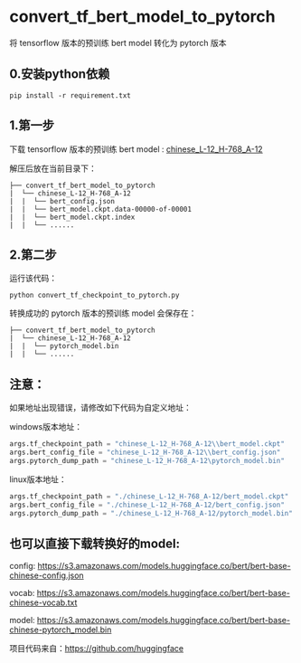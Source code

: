 # convert_tf_bert_model_to_pytorch
将 tensorflow 版本的预训练 bert model 转化为 pytorch 版本

## 0.安装python依赖
```
pip install -r requirement.txt
```

## 1.第一步
下载 tensorflow 版本的预训练 bert model : [chinese_L-12_H-768_A-12](https://storage.googleapis.com/bert_models/2018_11_03/chinese_L-12_H-768_A-12.zip)

解压后放在当前目录下：
```
├── convert_tf_bert_model_to_pytorch
|  └── chinese_L-12_H-768_A-12
|  |  └── bert_config.json
|  |  └── bert_model.ckpt.data-00000-of-00001
|  |  └── bert_model.ckpt.index
|  |  └── ......

```

## 2.第二步
运行该代码：
```
python convert_tf_checkpoint_to_pytorch.py
```
转换成功的 pytorch 版本的预训练 model 会保存在：
```
├── convert_tf_bert_model_to_pytorch
|  └── chinese_L-12_H-768_A-12
|  |  └── pytorch_model.bin
|  |  └── ......
```

## 注意：
如果地址出现错误，请修改如下代码为自定义地址：

windows版本地址：
```py
args.tf_checkpoint_path = "chinese_L-12_H-768_A-12\\bert_model.ckpt"
args.bert_config_file = "chinese_L-12_H-768_A-12\\bert_config.json"
args.pytorch_dump_path = "chinese_L-12_H-768_A-12\pytorch_model.bin"
```

linux版本地址：
```py
args.tf_checkpoint_path = "./chinese_L-12_H-768_A-12/bert_model.ckpt"
args.bert_config_file = "./chinese_L-12_H-768_A-12/bert_config.json"
args.pytorch_dump_path = "./chinese_L-12_H-768_A-12/pytorch_model.bin"
```



## 也可以直接下载转换好的model:
config: https://s3.amazonaws.com/models.huggingface.co/bert/bert-base-chinese-config.json 

vocab: https://s3.amazonaws.com/models.huggingface.co/bert/bert-base-chinese-vocab.txt 

model: https://s3.amazonaws.com/models.huggingface.co/bert/bert-base-chinese-pytorch_model.bin


项目代码来自：https://github.com/huggingface
